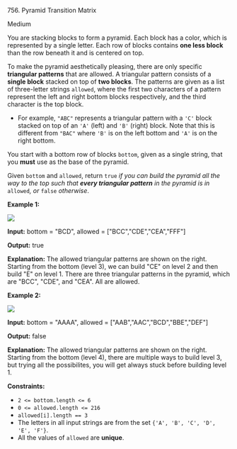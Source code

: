 ﻿756\. Pyramid Transition Matrix

Medium

You are stacking blocks to form a pyramid. Each block has a color, which is represented by a single letter. Each row of blocks contains **one less block** than the row beneath it and is centered on top.

To make the pyramid aesthetically pleasing, there are only specific **triangular patterns** that are allowed. A triangular pattern consists of a **single block** stacked on top of **two blocks**. The patterns are given as a list of three-letter strings `allowed`, where the first two characters of a pattern represent the left and right bottom blocks respectively, and the third character is the top block.

*   For example, `"ABC"` represents a triangular pattern with a `'C'` block stacked on top of an `'A'` (left) and `'B'` (right) block. Note that this is different from `"BAC"` where `'B'` is on the left bottom and `'A'` is on the right bottom.

You start with a bottom row of blocks `bottom`, given as a single string, that you **must** use as the base of the pyramid.

Given `bottom` and `allowed`, return `true` _if you can build the pyramid all the way to the top such that **every triangular pattern** in the pyramid is in_ `allowed`_, or_ `false` _otherwise_.

**Example 1:**

![](https://assets.leetcode.com/uploads/2021/08/26/pyramid1-grid.jpg)

**Input:** bottom = "BCD", allowed = ["BCC","CDE","CEA","FFF"]

**Output:** true

**Explanation:** The allowed triangular patterns are shown on the right. Starting from the bottom (level 3), we can build "CE" on level 2 and then build "E" on level 1. There are three triangular patterns in the pyramid, which are "BCC", "CDE", and "CEA". All are allowed.

**Example 2:**

![](https://assets.leetcode.com/uploads/2021/08/26/pyramid2-grid.jpg)

**Input:** bottom = "AAAA", allowed = ["AAB","AAC","BCD","BBE","DEF"]

**Output:** false

**Explanation:** The allowed triangular patterns are shown on the right. Starting from the bottom (level 4), there are multiple ways to build level 3, but trying all the possibilites, you will get always stuck before building level 1.

**Constraints:**

*   `2 <= bottom.length <= 6`
*   `0 <= allowed.length <= 216`
*   `allowed[i].length == 3`
*   The letters in all input strings are from the set `{'A', 'B', 'C', 'D', 'E', 'F'}`.
*   All the values of `allowed` are **unique**.